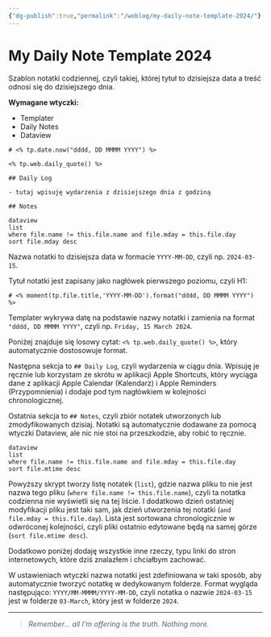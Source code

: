 ```yaml
---
{"dg-publish":true,"permalink":"/weblog/my-daily-note-template-2024/"}
---
```



# My Daily Note Template 2024

Szablon notatki codziennej, czyli takiej, której tytuł to dzisiejsza data a treść odnosi się do dzisiejszego dnia.

**Wymagane wtyczki:**

- Templater
- Daily Notes
- Dataview

~~~
# <% tp.date.now("dddd, DD MMMM YYYY") %>

<% tp.web.daily_quote() %>

## Daily Log

- tutaj wpisuję wydarzenia z dzisiejszego dnia z godziną

## Notes

dataview
list
where file.name != this.file.name and file.mday = this.file.day
sort file.mday desc

~~~

Nazwa notatki to dzisiejsza data w formacie `YYYY-MM-DD`, czyli np. `2024-03-15`.

Tytuł notatki jest zapisany jako nagłówek pierwszego poziomu, czyli H1:

`# <% moment(tp.file.title,'YYYY-MM-DD').format("dddd, DD MMMM YYYY") %>`

Templater wykrywa datę na podstawie nazwy notatki i zamienia na format `"dddd, DD MMMM YYYY"`, czyli np. `Friday, 15 March 2024`. 

Poniżej znajduje się losowy cytat: `<% tp.web.daily_quote() %>`, który automatycznie dostosowuje format.

Następna sekcja to `## Daily Log`, czyli wydarzenia w ciągu dnia. Wpisuję je ręcznie lub korzystam ze skrótu w aplikacji Apple Shortcuts, który wyciąga dane z aplikacji Apple Calendar (Kalendarz) i Apple Reminders (Przypomnienia) i dodaje pod tym nagłówkiem w kolejności chronologicznej.

Ostatnia sekcja to `## Notes`, czyli zbiór notatek utworzonych lub zmodyfikowanych dzisiaj. Notatki są automatycznie dodawane za pomocą wtyczki Dataview, ale nic nie stoi na przeszkodzie, aby robić to ręcznie.

~~~
dataview
list
where file.name != this.file.name and file.mday = this.file.day
sort file.mtime desc

~~~

Powyższy skrypt tworzy listę notatek (`list`), gdzie nazwa pliku to nie jest nazwa tego pliku (`where file.name != this.file.name`), czyli ta notatka codzienna nie wyświetli się na tej liście. I dodatkowo dzień ostatniej modyfikacji pliku jest taki sam, jak dzień utworzenia tej notatki (`and file.mday = this.file.day`). Lista jest sortowana chronologicznie w odwróconej kolejności, czyli pliki ostatnio edytowane będą na samej górze (`sort file.mtime desc`).

Dodatkowo poniżej dodaję wszystkie inne rzeczy, typu linki do stron internetowych, które dziś znalazłem i chciałbym zachować.

W ustawieniach wtyczki nazwa notatki jest zdefiniowana w taki sposób, aby automatycznie tworzyć notatkę w dedykowanym folderze. Format wygląda następująco: `YYYY/MM-MMMM/YYYY-MM-DD`, czyli notatka o nazwie `2024-03-15` jest w folderze `03-March`, który jest w folderze `2024`.

---

> *Remember... all I'm offering is the truth. Nothing more.*

